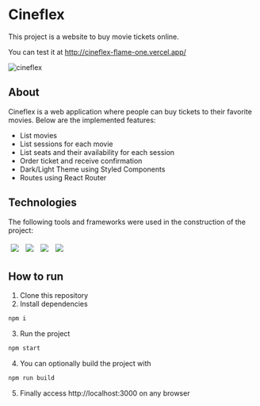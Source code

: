 # Cineflex
This project is a website to buy movie tickets online.

You can test it at http://cineflex-flame-one.vercel.app/ 

![cineflex](https://user-images.githubusercontent.com/106849571/182272612-119729d3-cd04-48d3-a33b-725dd520b68b.gif)

## About
Cineflex is a web application where people can buy tickets to their favorite movies. Below are the implemented features:

- List movies
- List sessions for each movie
- List seats and their availability for each session
- Order ticket and receive confirmation
- Dark/Light Theme using Styled Components
- Routes using React Router

## Technologies
The following tools and frameworks were used in the construction of the project:<br>
<p>
  <img style='margin: 5px;' src="https://img.shields.io/badge/react-app%20-%2320232a.svg?&style=for-the-badge&color=60ddf9&logo=react&logoColor=%2361DAFB"/>
  <img style='margin: 5px;' src='https://img.shields.io/badge/styled-components%20-%2320232a.svg?&style=for-the-badge&color=b8679e&logo=styled-components&logoColor=%3a3a3a'>
  <img style='margin: 5px;' src='https://img.shields.io/badge/React_Router-20232A?style=for-the-badge&logo=react-router&logoColor=white'>
  <img style='margin: 5px;' src='https://img.shields.io/badge/axios%20-%2320232a.svg?&style=for-the-badge&color=informational'>
</p>

## How to run

1. Clone this repository
2. Install dependencies
```bash
npm i
```
3. Run the project
```bash
npm start
```
4. You can optionally build the project with
```bash
npm run build
```
5. Finally access http://localhost:3000 on any browser
